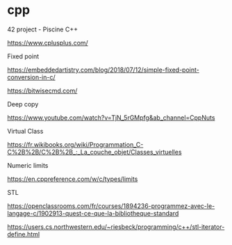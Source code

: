 # cpp

42 project - Piscine C++

https://www.cplusplus.com/

Fixed point 

https://embeddedartistry.com/blog/2018/07/12/simple-fixed-point-conversion-in-c/

https://bitwisecmd.com/

Deep copy

https://www.youtube.com/watch?v=TjN_5rGMpfg&ab_channel=CppNuts

Virtual Class

https://fr.wikibooks.org/wiki/Programmation_C-C%2B%2B/C%2B%2B_:_La_couche_objet/Classes_virtuelles

Numeric limits

https://en.cppreference.com/w/c/types/limits

STL

https://openclassrooms.com/fr/courses/1894236-programmez-avec-le-langage-c/1902913-quest-ce-que-la-bibliotheque-standard

https://users.cs.northwestern.edu/~riesbeck/programming/c++/stl-iterator-define.html
